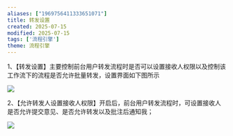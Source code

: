 ```yaml
---
aliases: ["1969756411333651071"]
title: 转发设置
created: 2025-07-15
modified: 2025-07-15
tags: ['流程引擎']
theme: 流程引擎
---
```


1、【转发设置】主要控制前台用户转发流程时是否可以设置接收人权限以及控制该工作流下的流程是否允许批量转发，设置界面如下图所示

![](https://myhelpdoc.oss-cn-heyuan.aliyuncs.com/mdimages/ce14e350ad69f1f3e0e1c6dd5c490529.jpg)

2、【允许转发人设置接收人权限】开启后，前台用户转发流程时，可设置接收人是否允许提交意见、是否允许转发以及批注后通知我；

![](https://myhelpdoc.oss-cn-heyuan.aliyuncs.com/mdimages/693efb07717bc5c11704fb0ef6bef44b.jpg)

